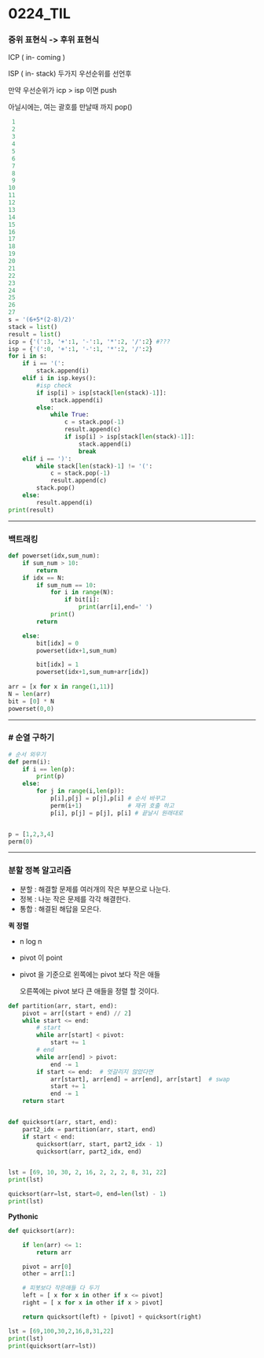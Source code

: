 # 0224_TIL

### 중위 표현식 -> 후위 표현식

ICP ( in- coming )

ISP ( in- stack) 두가지 우선순위를 선언후

만약 우선순위가 icp > isp 이면 push

아닐시에는, 여는 괄호를 만날때 까지 pop() 

```python
 1
 2
 3
 4
 5
 6
 7
 8
 9
10
11
12
13
14
15
16
17
18
19
20
21
22
23
24
25
26
27
s = '(6+5*(2-8)/2)'
stack = list()
result = list()
icp = {'(':3, '+':1, '-':1, '*':2, '/':2} #???
isp = {'(':0, '+':1, '-':1, '*':2, '/':2}
for i in s:
    if i == '(':
        stack.append(i)
    elif i in isp.keys():
        #isp check
        if isp[i] > isp[stack[len(stack)-1]]:
            stack.append(i)
        else:
            while True:
                c = stack.pop(-1)
                result.append(c)
                if isp[i] > isp[stack[len(stack)-1]]:
                    stack.append(i)
                    break
    elif i == ')':
        while stack[len(stack)-1] != '(':
            c = stack.pop(-1)
            result.append(c)
        stack.pop()
    else:
        result.append(i)
print(result)
```



----

###  백트래킹

```python
def powerset(idx,sum_num):
    if sum_num > 10:
        return
    if idx == N:
        if sum_num == 10:
            for i in range(N):
                if bit[i]:
                    print(arr[i],end=' ')
            print()
        return

    else:
        bit[idx] = 0
        powerset(idx+1,sum_num)

        bit[idx] = 1
        powerset(idx+1,sum_num+arr[idx])
        
arr = [x for x in range(1,11)]
N = len(arr)
bit = [0] * N
powerset(0,0)
```



----

### # 순열 구하기

```python
# 순서 외우기
def perm(i):
    if i == len(p):
        print(p)
    else:
        for j in range(i,len(p)):
            p[i],p[j] = p[j],p[i] # 순서 바꾸고
            perm(i+1)             # 재귀 호출 하고
            p[i], p[j] = p[j], p[i] # 끝날시 원래대로


p = [1,2,3,4]
perm(0)
```



----



### 분할 정복 알고리즘

- 분할 : 해결할 문제를 여러개의 작은 부분으로 나눈다.
- 정복 : 나눈 작은 문제를 각각 해결한다.
- 통합 : 해결된 해답을 모은다.



**퀵 정렬**

- n log n

- pivot 이 point

- pivot 을 기준으로 왼쪽에는 pivot 보다 작은 애들

  오른쪽에는 pivot 보다 큰 애들을 정렬 할 것이다.

```python
def partition(arr, start, end):
    pivot = arr[(start + end) // 2]
    while start <= end:
        # start
        while arr[start] < pivot:
            start += 1
        # end
        while arr[end] > pivot:
            end -= 1
        if start <= end:  # 엇갈리지 않았다면
            arr[start], arr[end] = arr[end], arr[start]  # swap
            start += 1
            end -= 1
    return start


def quicksort(arr, start, end):
    part2_idx = partition(arr, start, end)
    if start < end:
        quicksort(arr, start, part2_idx - 1)
        quicksort(arr, part2_idx, end)


lst = [69, 10, 30, 2, 16, 2, 2, 2, 8, 31, 22]
print(lst)

quicksort(arr=lst, start=0, end=len(lst) - 1)
print(lst)
```

**Pythonic**

```python
def quicksort(arr):

    if len(arr) <= 1:
        return arr

    pivot = arr[0]
    other = arr[1:]

    # 피봇보다 작은애들 다 두기
    left = [ x for x in other if x <= pivot]
    right = [ x for x in other if x > pivot]

    return quicksort(left) + [pivot] + quicksort(right)

lst = [69,100,30,2,16,8,31,22]
print(lst)
print(quicksort(arr=lst))
```

